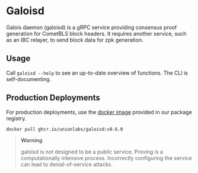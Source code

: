 # Galoisd

Galois daemon (galoisd) is a gRPC service providing consensus proof generation for CometBLS block headers. It requires another service, such as an IBC relayer, to send block data for zpk generation.

## Usage

Call `galoisd --help` to see an up-to-date overview of functions. The CLI is self-documenting.

## Production Deployments

For production deployments, use the [docker image](https://github.com/unionlabs/union/pkgs/container/galoisd) provided in our package registry.

```sh
docker pull ghcr.io/unionlabs/galoisd:v0.6.0
```

> **Warning**
>
> galoisd is not designed to be a public service. Proving is a computationally intensive process. Incorrectly configuring the service can lead to denial-of-service attacks.
